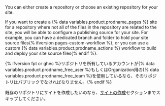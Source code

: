 You can either create a repository or choose an existing repository for your site.

If you want to create a {% data variables.product.prodname_pages %} site for a repository where not all of the files in the repository are related to the site, you will be able to configure a publishing source for your site. For example, you can have a dedicated branch and folder to hold your site source files{% ifversion pages-custom-workflow %}, or you can use a custom {% data variables.product.prodname_actions %} workflow to build and deploy your site source files{% endif %}.

{% ifversion fpt or ghec %}リポジトリを所有しているアカウントが{% data variables.product.prodname_free_user %}もしくはOrganization用の{% data variables.product.prodname_free_team %}を使用しているなら、そのリポジトリはパブリックでなければなりません。{% endif %}

既存のリポジトリにサイトを作成したいのなら、[サイトの作成](#creating-your-site)セクションまでスキップしてください。
